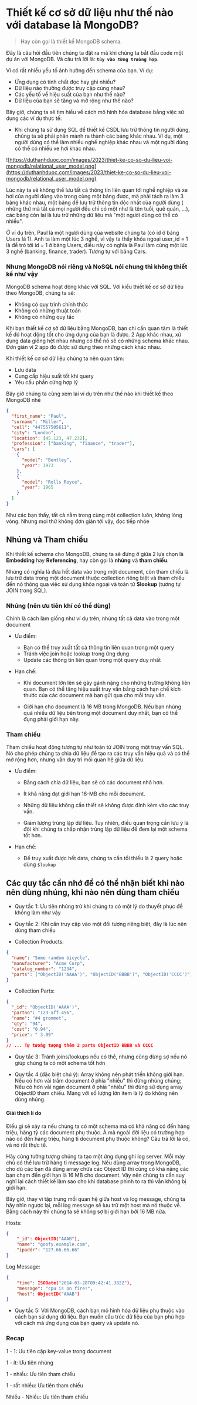 # Thiết kế cơ sở dữ liệu như thế nào với database là MongoDB?

> Hay còn gọi là thiết kế MongoDB schema.

Đây là câu hỏi đầu tiên chúng ta đặt ra mà khi chúng ta bắt đầu code một dự án với MongoDB. Và câu trả lời là: **`tùy vào từng trường hợp`**.

Vì có rất nhiều yếu tố ảnh hưởng đến schema của bạn. Ví dụ:

- Ứng dụng có tính chất đọc hay ghi nhiều?
- Dữ liệu nào thường được truy cập cùng nhau?
- Các yếu tố về hiệu suất của bạn như thế nào?
- Dữ liệu của bạn sẽ tăng và mở rộng như thế nào?

Bây giờ, chúng ta sẽ tìm hiểu về cách mô hình hóa database bằng việc sử dụng các ví dụ thực tế:

- Khi chúng ta sử dụng SQL để thiết kế CSDL lưu trữ thông tin người dùng, chúng ta sẽ phải phân mảnh ra thành các bảng khác nhau. Ví dụ, một người dùng có thể làm nhiều nghề nghiệp khác nhau và một người dùng có thể có nhiều xe hơi khác nhau.

![https://duthanhduoc.com/images/2023/thiet-ke-co-so-du-lieu-voi-mongodb/relational_user_model.png](https://duthanhduoc.com/images/2023/thiet-ke-co-so-du-lieu-voi-mongodb/relational_user_model.png)

Lúc này ta sẽ không thể lưu tất cả thông tin liên quan tới nghề nghiệp và xe hơi của người dùng vào trong cùng một bảng được, mà phải tách ra làm 3 bảng khác nhau, một bảng để lưu trữ thông tin độc nhất của người dùng ( những thứ mà tất cả mọi người đều chỉ có một như là tên tuổi, quê quán, ...), các bảng còn lại là lưu trữ những dữ liệu mà "một người dùng có thể có nhiều".

Ở ví dụ trên, Paul là một người dùng của website chúng ta (có id ở bảng Users là 1). Anh ta làm một lúc 3 nghề, vì vậy ta thấy khóa ngoại user_id = 1 là để trỏ tới id = 1 ở bảng Users, điều này có nghĩa là Paul làm cùng một lúc 3 nghề (banking, finance, trader). Tương tự với bảng Cars.

### Nhưng MongoDB nói riêng và NoSQL nói chung thì không thiết kế như vậy

MongoDB schema hoạt động khác với SQL. Với kiểu thiết kế cơ sở dữ liệu theo MongoDB, chúng ta sẽ:

- Không có quy trình chính thức
- Không có những thuật toán
- Không có những quy tắc

Khi bạn thiết kế cơ sở dữ liệu bằng MongoDB, bạn chỉ cần quan tâm là thiết kế đó hoạt động tốt cho ứng dụng của bạn là được. 2 App khác nhau, xử dụng data giống hệt nhau nhưng có thể nó sẽ có những schema khác nhau. Đơn giản vì 2 app đó được sử dụng theo những cách khác nhau.

Khi thiết kế cơ sở dữ liệu chúng ta nên quan tâm:

- Lưu data
- Cung cấp hiệu suất tốt khi query
- Yêu cầu phần cứng hợp lý

Bây giờ chúng ta cùng xem lại ví dụ trên như thế nào khi thiết kế theo MongoDB nhé

```json
{
  "first_name": "Paul",
  "surname": "Miller",
  "cell": "447557505611",
  "city": "London",
  "location": [45.123, 47.232],
  "profession": ["banking", "finance", "trader"],
  "cars": [
    {
      "model": "Bentley",
      "year": 1973
    },
    {
      "model": "Rolls Royce",
      "year": 1965
    }
  ]
}
```

Như các bạn thấy, tất cả nằm trong cùng một collection luôn, không lòng vòng. Nhưng mọi thứ không đơn giản tới vậy, đọc tiếp nhóe

## Nhúng và Tham chiếu

Khi thiết kế schema cho MongoDB, chúng ta sẽ đứng ở giữa 2 lựa chọn là **Embedding** hay **Referencing**, hay còn gọi là **nhúng** và **tham chiếu**.

Nhúng có nghĩa là đưa hết data vào trong một document, còn tham chiếu là lưu trữ data trong một document thuộc collection riêng biệt và tham chiếu đến nó thông qua việc sử dụng khóa ngoại và toán tử **$lookup** (tương tự JOIN trong SQL).

### Nhúng (nên ưu tiên khí có thể dùng)

Chính là cách làm giống như ví dụ trên, nhúng tất cả data vào trong một document

- Ưu điểm:

  - Bạn có thể truy xuất tất cả thông tin liên quan trong một query
  - Tránh việc join hoặc lookup trong ứng dụng
  - Update các thông tin liên quan trong một query duy nhất

- Hạn chế:

  - Khi document lớn lên sẽ gây gánh nặng cho những trường không liên quan. Bạn có thể tăng hiệu suất truy vấn bằng cách hạn chế kích thước của các document mà bạn gửi qua cho mỗi truy vấn.

  - Giới hạn cho document là 16 MB trong MongoDB. Nếu bạn nhúng quá nhiều dữ liệu bên trong một document duy nhất, bạn có thể đụng phải giới hạn này.

### Tham chiếu

Tham chiếu hoạt động tương tự như toán tử JOIN trong một truy vấn SQL. Nó cho phép chúng ta chia dữ liệu để tạo ra các truy vấn hiệu quả và có thể mở rộng hơn, nhưng vẫn duy trì mối quan hệ giữa dữ liệu.

- Ưu điểm:

  - Bằng cách chia dữ liệu, bạn sẽ có các document nhỏ hơn.

  - Ít khả năng đạt giới hạn 16-MB cho mỗi document.

  - Những dữ liệu không cần thiết sẽ không được đính kèm vào các truy vấn.

  - Giảm lượng trùng lặp dữ liệu. Tuy nhiên, điều quan trọng cần lưu ý là đôi khi chúng ta chấp nhận trùng lặp dữ liệu để đem lại một schema tốt hơn.

- Hạn chế:
  - Để truy xuất được hết data, chúng ta cần tối thiểu là 2 query hoặc dùng `$lookup`

## Các quy tắc cần nhớ để có thể nhận biết khi nào nên dùng nhúng, khi nào nên dùng tham chiếu

- Quy tắc 1: Ưu tiên nhúng trừ khi chúng ta có một lý do thuyết phục để không làm như vậy

- Quy tắc 2: Khi cần truy cập vào một đối tượng riêng biệt, đây là lúc nên dùng tham chiếu

- Collection Products:

```json
{
  "name": "Some random bicycle",
  "manufacturer": "Acme Corp",
  "catalog_number": "1234",
  "parts": ["ObjectID('AAAA')", "ObjectID('BBBB')", "ObjectID('CCCC')"]
}
```

- Collection Parts:

```json
{
  "_id": "ObjectID('AAAA')",
  "partno": "123-aff-456",
  "name": "#4 grommet",
  "qty": "94",
  "cost": "0.94",
  "price": " 3.99"
}
// ... Tự tưởng tượng thêm 2 parts ObjectID BBBB và CCCC
```

- Quy tắc 3: Tránh joins/lookups nếu có thể, nhưng cũng đừng sợ nếu nó giúp chúng ta có một schema tốt hơn

- Quy tắc 4 (đặc biệt chú ý): Array không nên phát triển không giới hạn. Nếu có hơn vài trăm document ở phía "nhiều" thì đừng nhúng chúng; Nếu có hơn vài ngàn document ở phía "nhiều" thì đừng sử dụng array ObjectID tham chiếu. Mảng với số lượng lớn item là lý do không nên dùng nhúng.

#### Giải thích lí do

Điều gì sẽ xảy ra nếu chúng ta có một schema mà có khả năng có đến hàng triệu, hàng tỷ các document phụ thuộc. À mà ngoài đời liệu có trường hợp nào có đến hàng triệu, hàng tỉ document phụ thuộc không? Câu trả lời là có, và nó rất thực tế.

Hãy cùng tưởng tượng chúng ta tạo một ứng dụng ghi log server. Mỗi máy chủ có thể lưu trữ hàng tỉ message log. Nếu dùng array trong MongoDB, cho dù các bạn đã dùng array chứa các Object ID thì cũng có khả năng các bạn chạm đến giới hạn là 16 MB cho document. Vậy nên chúng ta cần suy nghĩ lại cách thiết kế làm sao cho khi database phình to ra thì vẫn không bị giới hạn.

Bây giờ, thay vì tập trung mối quan hệ giữa host và log message, chúng ta hãy nhìn ngược lại, mỗi log message sẽ lưu trữ một host mà nó thuộc về. Bằng cách này thì chúng ta sẽ không sợ bị giới hạn bởi 16 MB nữa.

Hosts:

```json
{
    "_id": ObjectID("AAAB"),
    "name": "goofy.example.com",
    "ipaddr": "127.66.66.66"
}
```

Log Message:

```json
{
    "time": ISODate("2014-03-28T09:42:41.382Z"),
    "message": "cpu is on fire!",
    "host": ObjectID("AAAB")
}
```

- Quy tắc 5: Với MongoDB, cách bạn mô hình hóa dữ liệu phụ thuộc vào cách bạn sử dụng dữ liệu. Bạn muốn cấu trúc dữ liệu của bạn phù hợp với cách mà ứng dụng của bạn query và update nó.

### Recap

1 - 1: Ưu tiên cặp key-value trong document

1 - ít: Ưu tiên nhúng

1 - nhiều: Ưu tiên tham chiếu

1 - rất nhiều: Ưu tiên tham chiếu

Nhiều - Nhiều: Ưu tiên tham chiếu
